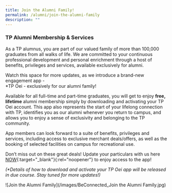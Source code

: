 ```yaml
---
title: Join the Alumni Family!
permalink: /alumni/join-the-alumni-family
description: ""
---
```

### TP Alumni Membership & Services

As a TP alumnus, you are part of our valued family of more than 100,000 graduates from all walks of life. We are committed to your continuous professional development and personal enrichment through a host of benefits, privileges and services, available exclusively for alumni.

Watch this space for more updates, as we introduce a brand-new engagement app -<br>
*TP Oei - exclusively for our alumni family!

Available for all full-time and part-time graduates, you will get to enjoy **free,** **lifetime** alumni membership simply by downloading and activating your TP Oei account. This app also represents the start of your lifelong connection with TP, identifies you as our alumni whenever you return to campus, and allows you to enjoy a sense of exclusivity and belonging to the TP community.

App members can look forward to a suite of benefits, privileges and services, including access to exclusive merchant deals/offers, as well as the booking of selected facilities on campus for recreational use.  

Don’t miss out on these great deals! Update your particulars with us here [NOW](https://form.gov.sg/#!/5eec8b9da56c390011f8583d){:target="_blank"}{:rel="noopener"} to enjoy access to the app!

<i>(*Details of how to download and activate your TP Oei app will be released in due course. Stay tuned for more updates!)</i>

![Join the Alumni Family](/images/BeConnected_Join the Alumni Family.jpg)